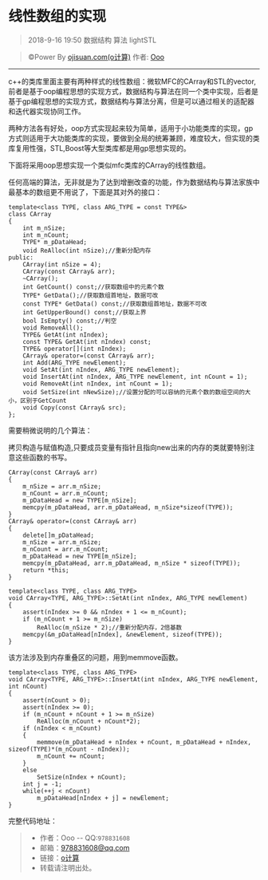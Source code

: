 # 线性数组的实现
> 2018-9-16 19:50
> 数据结构 算法 lightSTL

> &copy;Power By [ojisuan.com(o计算)](http://www.ojisuan.com"http://www.ojisuan.com") 作者: [Ooo]("qq:978831608")

------

c++的类库里面主要有两种样式的线性数组：微软MFC的CArray和STL的vector,前者是基于oop编程思想的实现方式，数据结构与算法在同一个类中实现，后者是基于gp编程思想的实现方式，数据结构与算法分离，但是可以通过相关的适配器和迭代器实现协同工作。

两种方法各有好处，oop方式实现起来较为简单，适用于小功能类库的实现，gp方式则适用于大功能类库的实现，要做到全局的统筹兼顾，难度较大，但实现的类库复用性强，STL,Boost等大型类库都是用gp思想实现的。

下面将采用oop思想实现一个类似mfc类库的CArray的线性数组。

任何高端的算法，无非就是为了达到增删改查的功能，作为数据结构与算法家族中最基本的数组更不用说了，下面是其对外的接口：


```
template<class TYPE, class ARG_TYPE = const TYPE&>
class CArray
{
	int m_nSize;
	int m_nCount;
	TYPE* m_pDataHead;
	void ReAlloc(int nSize);//重新分配内存
public:
	CArray(int nSize = 4);
	CArray(const CArray& arr);
	~CArray();
	int GetCount() const;//获取数组中的元素个数
	TYPE* GetData();//获取数组首地址，数据可改
	const TYPE* GetData() const;//获取数组首地址，数据不可改
	int GetUpperBound() const;//获取上界
	bool IsEmpty() const;//判空
	void RemoveAll();
	TYPE& GetAt(int nIndex);
	const TYPE& GetAt(int nIndex) const;
	TYPE& operator[](int nIndex);
	CArray& operator=(const CArray& arr);
	int Add(ARG_TYPE newElement);
	void SetAt(int nIndex, ARG_TYPE newElement);
	void InsertAt(int nIndex, ARG_TYPE newElement, int nCount = 1);
	void RemoveAt(int nIndex, int nCount = 1);
	void SetSize(int nNewSize);//设置分配的可以容纳的元素个数的数组空间的大小，区别于GetCount
	void Copy(const CArray& src);
};
```

需要稍微说明的几个算法：

拷贝构造与赋值构造,只要成员变量有指针且指向new出来的内存的类就要特别注意这些函数的书写。

```
CArray(const CArray& arr)
{
	m_nSize = arr.m_nSize;
	m_nCount = arr.m_nCount;
	m_pDataHead = new TYPE[m_nSize];
	memcpy(m_pDataHead, arr.m_pDataHead, m_nSize*sizeof(TYPE));
}
CArray& operator=(const CArray& arr)
{
	delete[]m_pDataHead;
	m_nSize = arr.m_nSize;
	m_nCount = arr.m_nCount;
	m_pDataHead = new TYPE[m_nSize];
	memcpy(m_pDataHead, arr.m_pDataHead, m_nSize * sizeof(TYPE));
	return *this;
}
```

```
template<class TYPE, class ARG_TYPE>
void CArray<TYPE, ARG_TYPE>::SetAt(int nIndex, ARG_TYPE newElement)
{
	assert(nIndex >= 0 && nIndex + 1 <= m_nCount);
	if (m_nCount + 1 >= m_nSize)
		ReAlloc(m_nSize * 2);//重新分配内存，2倍基数
	memcpy(&m_pDataHead[nIndex], &newElement, sizeof(TYPE));
}
```

该方法涉及到内存重叠区的问题，用到memmove函数。

```
template<class TYPE, class ARG_TYPE>
void CArray<TYPE, ARG_TYPE>::InsertAt(int nIndex, ARG_TYPE newElement, int nCount)
{
	assert(nCount > 0);
	assert(nIndex >= 0);
	if (m_nCount + nCount + 1 >= m_nSize)
		ReAlloc(m_nCount + nCount*2);
	if (nIndex < m_nCount)
	{
		memmove(m_pDataHead + nIndex + nCount, m_pDataHead + nIndex, sizeof(TYPE)*(m_nCount - nIndex));
		m_nCount += nCount;
	}
	else
		SetSize(nIndex + nCount);
	int j = -1;
	while(++j < nCount)
		m_pDataHead[nIndex + j] = newElement;
}
```

完整代码地址：


> * 作者：Ooo  -- QQ:`978831608`
> * 邮箱：<978831608@qq.com>
> * 链接：[o计算](http://www.ojisuan.com"http://www.ojisuan.com")
> * 转载请注明出处。
